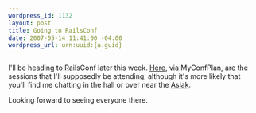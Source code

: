 ```yaml
--- 
wordpress_id: 1132
layout: post
title: Going to RailsConf
date: 2007-05-14 11:41:00 -04:00
wordpress_url: urn:uuid:{a.guid}
---
```

<p>I'll be heading to RailsConf later this week.  <a href="http://myconfplan.com/users/kschrader/conferences/RailsConf2007">Here</a>, via MyConfPlan, are the sessions that I'll supposedly be attending, although it's more likely that you'll find me chatting in the hall or over near the <a href="http://blog.aslakhellesoy.com/">Aslak</a>.</p>

<p>Looking forward to seeing everyone there.</p>
